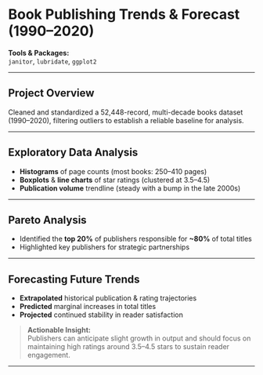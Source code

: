 # Book Publishing Trends & Forecast (1990–2020)

**Tools & Packages:**  
`janitor`, `lubridate`, `ggplot2`

---

## Project Overview
Cleaned and standardized a 52,448-record, multi-decade books dataset (1990–2020), filtering outliers to establish a reliable baseline for analysis.

---

## Exploratory Data Analysis
- **Histograms** of page counts (most books: 250–410 pages)  
- **Boxplots** & **line charts** of star ratings (clustered at 3.5–4.5)  
- **Publication volume** trendline (steady with a bump in the late 2000s)

---

## Pareto Analysis
- Identified the **top 20%** of publishers responsible for **~80%** of total titles  
- Highlighted key publishers for strategic partnerships

---

## Forecasting Future Trends
- **Extrapolated** historical publication & rating trajectories  
- **Predicted** marginal increases in total titles  
- **Projected** continued stability in reader satisfaction  

> **Actionable Insight:**  
> Publishers can anticipate slight growth in output and should focus on maintaining high ratings around 3.5–4.5 stars to sustain reader engagement.

---

